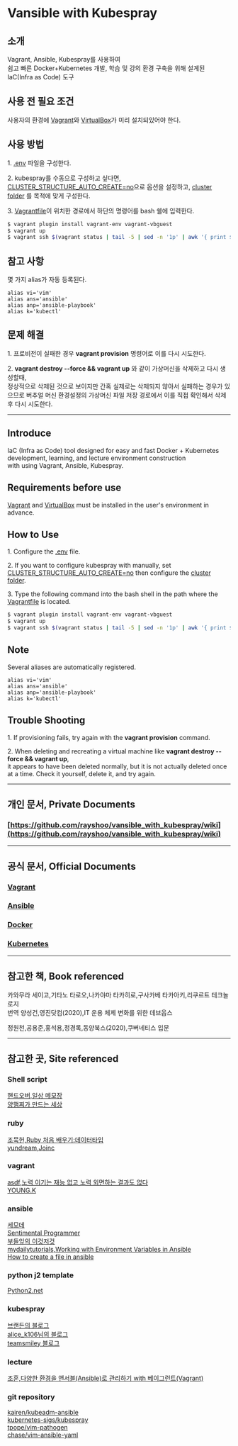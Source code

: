 # Vansible with Kubespray

## 소개

Vagrant, Ansible, Kubespray를 사용하여<br/>
쉽고 빠른 Docker+Kubernetes 개발, 학습 및 강의 환경 구축을 위해 설계된 IaC(Infra as Code) 도구<br/>

## 사용 전 필요 조건

사용자의 환경에 [Vagrant](https://www.vagrantup.com/downloads)와 [VirtualBox](https://www.virtualbox.org/wiki/Downloads)가 미리 설치되있어야 한다.

## 사용 방법

<span>1.</span> [.env](.env) 파일을 구성한다.

<span>2.</span> kubespray를 수동으로 구성하고 싶다면, [CLUSTER_STRUCTURE_AUTO_CREATE=no](.env#L38)으로 옵션을 설정하고,
[cluster folder](cluster) 를 목적에 맞게 구성한다.

<span>3.</span> [Vagrantfile](Vagrantfile)이 위치한 경로에서 하단의 명령어를 bash 쉘에 입력한다.

```sh
$ vagrant plugin install vagrant-env vagrant-vbguest
$ vagrant up
$ vagrant ssh $(vagrant status | tail -5 | sed -n '1p' | awk '{ print $1}')
```

## 참고 사항

몇 가지 alias가 자동 등록된다.

```
alias vi='vim'
alias ans='ansible'
alias anp='ansible-playbook'
alias k='kubectl'
```

## 문제 해결

<span>1.</span> 프로비전이 실패한 경우 **vagrant provision** 명령어로 이를 다시 시도한다.

<span>2.</span> **vagrant destroy --force && vagrant up** 와 같이 가상머신을 삭제하고 다시 생성할때,<br/>
정상적으로 삭제된 것으로 보이지만 간혹 실제로는 삭제되지 않아서 실패하는 경우가 있으므로 버추얼 머신 환경설정의 가상머신 파일 저장 경로에서 이를 직접 확인해서 삭제 후 다시 시도한다.

<hr/>

## Introduce

IaC (Infra as Code) tool designed for easy and fast Docker + Kubernetes development, learning, and lecture environment construction<br/>
with using Vagrant, Ansible, Kubespray.

## Requirements before use

[Vagrant](https://www.vagrantup.com/downloads) and [VirtualBox](https://www.virtualbox.org/wiki/Downloads) must be installed in the user's environment in advance.

## How to Use

<span>1.</span> Configure the [.env](.env) file.

<span>2.</span> If you want to configure kubespray with manually, set [CLUSTER_STRUCTURE_AUTO_CREATE=no](.env#L38)
then configure the [cluster folder](cluster).

<span>3.</span> Type the following command into the bash shell in the path where the [Vagrantfile](Vagrantfile) is located.

```sh
$ vagrant plugin install vagrant-env vagrant-vbguest
$ vagrant up
$ vagrant ssh $(vagrant status | tail -5 | sed -n '1p' | awk '{ print $1}')
```

## Note

Several aliases are automatically registered.

```
alias vi='vim'
alias ans='ansible'
alias anp='ansible-playbook'
alias k='kubectl'
```

## Trouble Shooting

<span>1.</span> If provisioning fails, try again with the **vagrant provision** command.

<span>2.</span> When deleting and recreating a virtual machine like **vagrant destroy --force && vagrant up**,<br/>
it appears to have been deleted normally, but it is not actually deleted once at a time. Check it yourself, delete it, and try again.

<hr/>

## 개인 문서, Private Documents

### [https://github.com/rayshoo/vansible_with_kubespray/wiki](https://github.com/rayshoo/vansible_with_kubespray/wiki)

<hr/>

## 공식 문서, Official Documents

### [Vagrant](https://www.vagrantup.com/docs)

### [Ansible](https://docs.ansible.com/)

### [Docker](https://docs.docker.com/)

### [Kubernetes](https://kubernetes.io/ko/docs/home/)

<hr/>
 
## 참고한 책, Book referenced

카와무라 세이고,기타노 타로오,나카야마 타카히로,구사카베 타카아키,리쿠르트 테크놀로지<br/>
번역 양성건,영진닷컴(2020),IT 운용 체제 변화를 위한 데브옵스

정원천,공용준,홍석용,정경록,동양북스(2020),쿠버네티스 입문

<hr/>

## 참고한 곳, Site referenced

### Shell script

[핸드오버,일상 메모장](https://hand-over.tistory.com/32)<br/>
[양햄찌가 만드는 세상](https://jhnyang.tistory.com/146)

### ruby<br/>

[조묵헌,Ruby 처음 배우기:데이터타입](https://smartbase.tistory.com/47)<br/>
[yundream,Joinc](https://www.joinc.co.kr/w/Site/Ruby/File)

### vagrant<br/>

[asdf,노력 이기는 재능 없고 노력 외면하는 결과도 없다](https://m.blog.naver.com/PostView.nhn?blogId=sory1008&logNo=220759961657&proxyReferer=https:%2F%2Fwww.google.com%2F)<br/>
[YOUNG.K](https://rangken.github.io/blog/2015/vagrant-1/)

### ansible<br/>

[세모데](https://semode.tistory.com/m/164)<br/>
[Sentimental Programmer](https://yoonbh2714.blogspot.com/2020/09/ansible-ssh-password.html)<br/>
[부들잎의 이것저것](https://forteleaf.tistory.com/entry/ansible-%EC%9E%90%EB%8F%99%ED%99%94%EC%9D%98-%EC%8B%9C%EC%9E%91)<br/>
[mydailytutorials,Working with Environment​ Variables in Ansible](https://www.mydailytutorials.com/working-with-environment%E2%80%8B-variables-in-ansible/)<br/>
[How to create a file in ansible](https://phoenixnap.com/kb/ansible-create-file)

### python j2 template<br/>

[Python2.net](https://www.python2.net/questions-962144.htm)<br/>

### kubespray<br/>

[브랜든의 블로그](https://brenden.tistory.com/109)<br/>
[alice_k106님의 블로그](https://m.blog.naver.com/PostView.nhn?blogId=alice_k106&logNo=221315933945&proxyReferer=&proxyReferer=https:%2F%2Fwww.google.com%2F)<br/>
[teamsmiley 블로그](https://teamsmiley.github.io/2020/09/30/kubespray-01-vagrant/)<br/>

### lecture<br/>

[조훈,다양한 환경을 앤서블(Ansible)로 관리하기 with 베이그런트(Vagrant)](https://www.inflearn.com/course/ansible-%EC%9D%91%EC%9A%A9/dashboard)<br/>

### git repository<br/>

[kairen/kubeadm-ansible](https://github.com/kairen/kubeadm-ansible)<br/>
[kubernetes-sigs/kubespray](https://github.com/kubernetes-sigs/kubespray)<br/>
[tpope/vim-pathogen](https://github.com/tpope/vim-pathogen)<br/>
[chase/vim-ansible-yaml](https://github.com/chase/vim-ansible-yaml)

